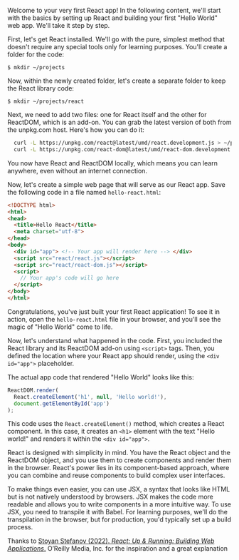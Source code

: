 Welcome to your very first React app! In the following content, we'll start with the basics by setting up React and building your first "Hello World" web app. We'll take it step by step.

First, let's get React installed. We'll go with the pure, simplest method that doesn't require any special tools only for learning purposes. You'll create a folder for the code:

```
$ mkdir ~/projects
```

Now, within the newly created folder, let's create a separate folder to keep the React library code:

```
$ mkdir ~/projects/react
```

Next, we need to add two files: one for React itself and the other for ReactDOM, which is an add-on. You can grab the latest version of both from the unpkg.com host. Here's how you can do it:

```sh
  curl -L https://unpkg.com/react@latest/umd/react.development.js > ~/projects/react/react.js
  curl -L https://unpkg.com/react-dom@latest/umd/react-dom.development.js > ~/projects/react/react-dom.js
```

You now have React and ReactDOM locally, which means you can learn anywhere, even without an internet connection.

Now, let's create a simple web page that will serve as our React app. Save the following code in a file named `hello-react.html`:

```html
<!DOCTYPE html>
<html>
<head>
  <title>Hello React</title>
  <meta charset="utf-8">
</head>
<body>
  <div id="app"> <!-- Your app will render here --> </div>
  <script src="react/react.js"></script>
  <script src="react/react-dom.js"></script>
  <script>
    // Your app's code will go here
  </script>
</body>
</html>
```

Congratulations, you've just built your first React application! To see it in action, open the `hello-react.html` file in your browser, and you'll see the magic of "Hello World" come to life.

Now, let's understand what happened in the code. First, you included the React library and its ReactDOM add-on using `<script>` tags. Then, you defined the location where your React app should render, using the `<div id="app">` placeholder.

The actual app code that rendered "Hello World" looks like this:

```javascript
ReactDOM.render(
  React.createElement('h1', null, 'Hello world!'),
  document.getElementById('app')
);
```

This code uses the `React.createElement()` method, which creates a React component. In this case, it creates an `<h1>` element with the text "Hello world!" and renders it within the `<div id="app">`.

React is designed with simplicity in mind. You have the React object and the ReactDOM object, and you use them to create components and render them in the browser. React's power lies in its component-based approach, where you can combine and reuse components to build complex user interfaces.

To make things even easier, you can use JSX, a syntax that looks like HTML but is not natively understood by browsers. JSX makes the code more readable and allows you to write components in a more intuitive way. To use JSX, you need to transpile it with Babel. For learning purposes, we'll do the transpilation in the browser, but for production, you'd typically set up a build process.

Thanks to [Stoyan Stefanov (2022). _React: Up & Running: Building Web Applications_.](https://www.oreilly.com/library/view/react-up/9781492051459/) O’Reilly Media, Inc. for the inspiration and a great explanation
